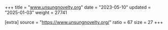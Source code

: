 +++
title = "www.unsungnovelty.org"
date = "2023-05-10"
updated = "2025-01-03"
weight = 27741

[extra]
source = "https://www.unsungnovelty.org/"
ratio = 67
size = 27
+++
